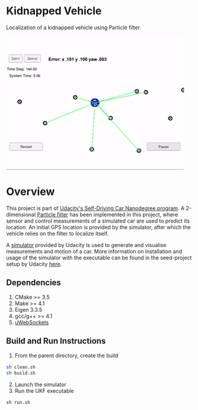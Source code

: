 # Kidnapped Vehicle

Localization of a kidnapped vehicle using Particle filter.

<img src="particle-filter.gif?raw=true">

# Overview
This project is part of [Udacity's Self-Driving Car Nanodegree program](https://www.udacity.com/drive).
A 2-dimensional [Particle filter](https://en.wikipedia.org/wiki/Particle_filter)
has been implemented in this project, where sensor and control measurements of a
simulated car are used to predict its location. An initial GPS location is
provided by the simulator, after which the vehicle relies on the filter to
localize itself.

A [simulator](https://github.com/udacity/self-driving-car-sim/releases/tag/v1.45)
provided by Udacity is used to generate and visualise measurements and motion
of a car. More information on installation and usage of the simulator with
the executable can be found in the seed-project setup by Udacity [here](https://github.com/udacity/CarND-Extended-Kalman-Filter-Project).

## Dependencies
1. CMake >= 3.5
2. Make >= 4.1
3. Eigen 3.3.5
4. gcc/g++ >= 4.1
5. [uWebSockets](https://github.com/uNetworking/uWebSockets)

## Build and Run Instructions
1. From the parent directory, create the build
```bash
sh clean.sh
sh build.sh
```
2. Launch the simulator
3. Run the UKF executable
```
sh run.sh
```
